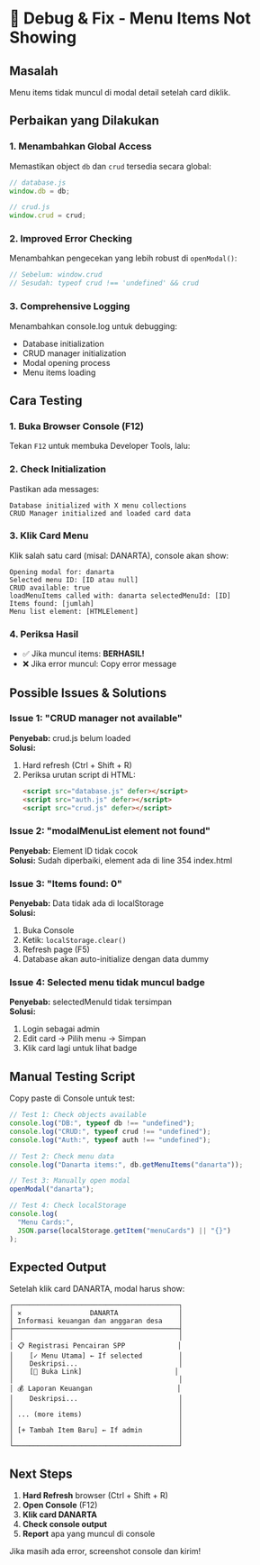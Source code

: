 # 🔧 Debug & Fix - Menu Items Not Showing

## Masalah

Menu items tidak muncul di modal detail setelah card diklik.

## Perbaikan yang Dilakukan

### 1. **Menambahkan Global Access**

Memastikan object `db` dan `crud` tersedia secara global:

```javascript
// database.js
window.db = db;

// crud.js
window.crud = crud;
```

### 2. **Improved Error Checking**

Menambahkan pengecekan yang lebih robust di `openModal()`:

```javascript
// Sebelum: window.crud
// Sesudah: typeof crud !== 'undefined' && crud
```

### 3. **Comprehensive Logging**

Menambahkan console.log untuk debugging:

- Database initialization
- CRUD manager initialization
- Modal opening process
- Menu items loading

## Cara Testing

### 1. **Buka Browser Console** (F12)

Tekan `F12` untuk membuka Developer Tools, lalu:

### 2. **Check Initialization**

Pastikan ada messages:

```
Database initialized with X menu collections
CRUD Manager initialized and loaded card data
```

### 3. **Klik Card Menu**

Klik salah satu card (misal: DANARTA), console akan show:

```
Opening modal for: danarta
Selected menu ID: [ID atau null]
CRUD available: true
loadMenuItems called with: danarta selectedMenuId: [ID]
Items found: [jumlah]
Menu list element: [HTMLElement]
```

### 4. **Periksa Hasil**

- ✅ Jika muncul items: **BERHASIL!**
- ❌ Jika error muncul: Copy error message

## Possible Issues & Solutions

### Issue 1: "CRUD manager not available"

**Penyebab:** crud.js belum loaded  
**Solusi:**

1. Hard refresh (Ctrl + Shift + R)
2. Periksa urutan script di HTML:
   ```html
   <script src="database.js" defer></script>
   <script src="auth.js" defer></script>
   <script src="crud.js" defer></script>
   ```

### Issue 2: "modalMenuList element not found"

**Penyebab:** Element ID tidak cocok  
**Solusi:** Sudah diperbaiki, element ada di line 354 index.html

### Issue 3: "Items found: 0"

**Penyebab:** Data tidak ada di localStorage  
**Solusi:**

1. Buka Console
2. Ketik: `localStorage.clear()`
3. Refresh page (F5)
4. Database akan auto-initialize dengan data dummy

### Issue 4: Selected menu tidak muncul badge

**Penyebab:** selectedMenuId tidak tersimpan  
**Solusi:**

1. Login sebagai admin
2. Edit card → Pilih menu → Simpan
3. Klik card lagi untuk lihat badge

## Manual Testing Script

Copy paste di Console untuk test:

```javascript
// Test 1: Check objects available
console.log("DB:", typeof db !== "undefined");
console.log("CRUD:", typeof crud !== "undefined");
console.log("Auth:", typeof auth !== "undefined");

// Test 2: Check menu data
console.log("Danarta items:", db.getMenuItems("danarta"));

// Test 3: Manually open modal
openModal("danarta");

// Test 4: Check localStorage
console.log(
  "Menu Cards:",
  JSON.parse(localStorage.getItem("menuCards") || "{}")
);
```

## Expected Output

Setelah klik card DANARTA, modal harus show:

```
┌─────────────────────────────────────────┐
│ ✕                 DANARTA               │
│ Informasi keuangan dan anggaran desa    │
├─────────────────────────────────────────┤
│                                         │
│ 📋 Registrasi Pencairan SPP             │
│    [✓ Menu Utama] ← If selected         │
│    Deskripsi...                         │
│    [🔗 Buka Link]                       │
│                                         │
│ 💰 Laporan Keuangan                     │
│    Deskripsi...                         │
│                                         │
│ ... (more items)                        │
│                                         │
│ [+ Tambah Item Baru] ← If admin         │
│                                         │
└─────────────────────────────────────────┘
```

## Next Steps

1. **Hard Refresh** browser (Ctrl + Shift + R)
2. **Open Console** (F12)
3. **Klik card DANARTA**
4. **Check console output**
5. **Report** apa yang muncul di console

Jika masih ada error, screenshot console dan kirim!
